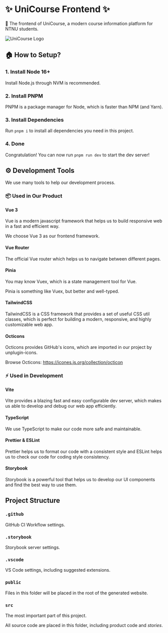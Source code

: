 # ✨ UniCourse Frontend ✨

🦄 The frontend of UniCourse, a modern course information platform for NTNU students.

![UniCourse Logo](https://unicourse-tw.github.io/Public-Assets/banner/UniCourse_banner_transparentBG.svg)

## 🏠 How to Setup?

### 1. Install Node 16+

Install Node.js through NVM is recommended.

### 2. Install PNPM

PNPM is a package manager for Node, which is faster than NPM (and Yarn).

### 3. Install Dependencies

Run `pnpm i` to install all dependencies you need in this project.

### 4. Done

Congratulation! You can now run `pnpm run dev` to start the dev server!

## ⚙️ Development Tools

We use many tools to help our development process.

### 📦 Used in Our Product

#### Vue 3

Vue is a modern javascript framework that helps us to build responsive web in a fast and efficient way. 

We choose Vue 3 as our frontend framework.

#### Vue Router

The official Vue router which helps us to navigate between different pages.

#### Pinia

You may know Vuex, which is a state management tool for Vue.

Pinia is something like Vuex, but better and well-typed.

#### TailwindCSS

TailwindCSS is a CSS framework that provides a set of useful CSS util classes, which is perfect for building a modern, responsive, and highly customizable web app.

#### Octicons

Octicons provides GitHub's icons, which are imported in our project by unplugin-icons.

Browse Octicons: https://icones.js.org/collection/octicon

### ⚡️ Used in Development

#### Vite

Vite provides a blazing fast and easy configurable dev server, which makes us able to develop and debug our web app efficiently.

#### TypeScript

We use TypeScript to make our code more safe and maintainable.

#### Prettier & ESLint

Prettier helps us to format our code with a consistent style and ESLint helps us to check our code for coding style consistency.

#### Storybook

Storybook is a powerful tool that helps us to develop our UI components and find the best way to use them.

## Project Structure

### `.github`

GitHub CI Workflow settings.

### `.storybook`

Storybook server settings.

### `.vscode`

VS Code settings, including suggested extensions.

### `public`

Files in this folder will be placed in the root of the generated website.

### `src`

The most important part of this project.

All source code are placed in this folder, including product code and *stories*.
